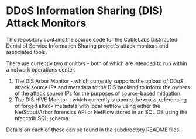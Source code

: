 # DDoS Information Sharing (DIS) Attack Monitors

This repository contains the source code for the CableLabs Distributed Denial of Service Information Sharing project's attack monitors and associated tools.

There are currently two monitors - both of which are intended to run within a network operations center.

1) The DIS Arbor Monitor - which currently supports the upload of DDoS attack source IPs and metadata to the DIS backend to inform the owners of the attack source IPs for the purposes of source-based mitigation.
2) The DIS HIVE Monitor - which currently supports the cross-referencing of forged attack metadata with local netflow using either the NetScout/Arbor forensics API or NetFlow stored in an SQL DB using the nfacctdb SQL schema.

Details on each of these can be found in the subdirectory README files.